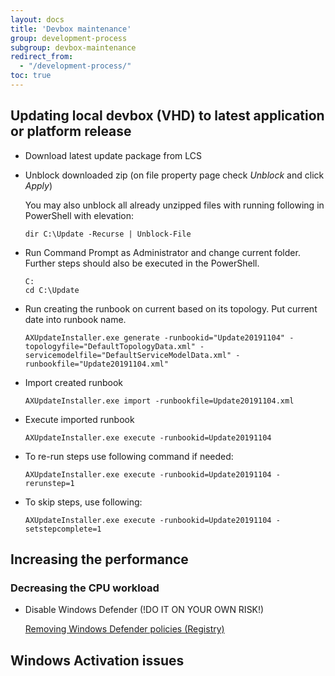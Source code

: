 ```yaml
---
layout: docs
title: 'Devbox maintenance'
group: development-process
subgroup: devbox-maintenance
redirect_from:
  - "/development-process/"
toc: true
---
```


## Updating local devbox (VHD) to latest application or platform release

- Download latest update package from LCS

- Unblock downloaded zip (on file property page check _Unblock_ and click _Apply_) 

  You may also unblock all already unzipped files with running following in PowerShell with elevation:
  
  ```
  dir C:\Update -Recurse | Unblock-File
  ```

- Run Command Prompt as Administrator and change current folder. Further steps should also be executed in the PowerShell.

  ```
  C:
  cd C:\Update
  ```

- Run creating the runbook on current based on its topology. Put current date into runbook name.

  ```
  AXUpdateInstaller.exe generate -runbookid="Update20191104" -topologyfile="DefaultTopologyData.xml" -servicemodelfile="DefaultServiceModelData.xml" -runbookfile="Update20191104.xml"
  ```

- Import created runbook 

  ```
  AXUpdateInstaller.exe import -runbookfile=Update20191104.xml
  ```
  
- Execute imported runbook 

  ```
  AXUpdateInstaller.exe execute -runbookid=Update20191104
  ```
  
- To re-run steps use following command if needed:

  ```
  AXUpdateInstaller.exe execute -runbookid=Update20191104 -rerunstep=1
  ```
  
- To skip steps, use following:

  ```
  AXUpdateInstaller.exe execute -runbookid=Update20191104 -setstepcomplete=1
  ```

## Increasing the performance

### Decreasing the CPU workload

- Disable Windows Defender (!DO IT ON YOUR OWN RISK!)

  [Removing Windows Defender policies (Registry)](http://zakharov.com/development-process/defender-policies-remove.reg)
  
## Windows Activation issues





 
